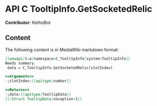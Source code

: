# API C TooltipInfo.GetSocketedRelic

**Contributor:** KethoBot

## Content

The following content is in MediaWiki markdown format:

```mediawiki
{{wowapi|t=a|namespace=C_TooltipInfo|system=TooltipInfo}}
Needs summary.
 data = C_TooltipInfo.GetSocketedRelic(slotIndex)

==Arguments==
:;slotIndex:{{apitype|number}}

==Returns==
:;data:{{apitype|TooltipData}}
{{:Struct TooltipData|nocaption=1}}
```